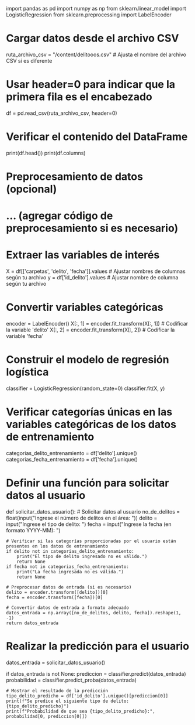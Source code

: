 import pandas as pd
import numpy as np
from sklearn.linear_model import LogisticRegression
from sklearn.preprocessing import LabelEncoder

# Cargar datos desde el archivo CSV
ruta_archivo_csv = "/content/delitooos.csv"  # Ajusta el nombre del archivo CSV si es diferente
# Usar header=0 para indicar que la primera fila es el encabezado
df = pd.read_csv(ruta_archivo_csv, header=0)

# Verificar el contenido del DataFrame
print(df.head())
print(df.columns)

# Preprocesamiento de datos (opcional)
# ... (agregar código de preprocesamiento si es necesario)

# Extraer las variables de interés
X = df[['carpetas', 'delito', 'fecha']].values  # Ajustar nombres de columnas según tu archivo
y = df['id_delito'].values  # Ajustar nombre de columna según tu archivo

# Convertir variables categóricas
encoder = LabelEncoder()
X[:, 1] = encoder.fit_transform(X[:, 1])  # Codificar la variable 'delito'
X[:, 2] = encoder.fit_transform(X[:, 2])  # Codificar la variable 'fecha'

# Construir el modelo de regresión logística
classifier = LogisticRegression(random_state=0)
classifier.fit(X, y)

# Verificar categorías únicas en las variables categóricas de los datos de entrenamiento
categorias_delito_entrenamiento = df['delito'].unique()
categorias_fecha_entrenamiento = df['fecha'].unique()

# Definir una función para solicitar datos al usuario
def solicitar_datos_usuario():
    # Solicitar datos al usuario
    no_de_delitos = float(input("Ingrese el número de delitos en el área: "))
    delito = input("Ingrese el tipo de delito: ")
    fecha = input("Ingrese la fecha (en formato YYYY-MM): ")

    # Verificar si las categorías proporcionadas por el usuario están presentes en los datos de entrenamiento
    if delito not in categorias_delito_entrenamiento:
        print("El tipo de delito ingresado no es válido.")
        return None
    if fecha not in categorias_fecha_entrenamiento:
        print("La fecha ingresada no es válida.")
        return None

    # Preprocesar datos de entrada (si es necesario)
    delito = encoder.transform([delito])[0]
    fecha = encoder.transform([fecha])[0]

    # Convertir datos de entrada a formato adecuado
    datos_entrada = np.array([no_de_delitos, delito, fecha]).reshape(1, -1)
    return datos_entrada

# Realizar la predicción para el usuario
datos_entrada = solicitar_datos_usuario()

if datos_entrada is not None:
    prediccion = classifier.predict(datos_entrada)
    probabilidad = classifier.predict_proba(datos_entrada)

    # Mostrar el resultado de la predicción
    tipo_delito_predicho = df['id_delito'].unique()[prediccion[0]]
    print(f"Se predice el siguiente tipo de delito: {tipo_delito_predicho}")
    print(f"Probabilidad de que sea {tipo_delito_predicho}:", probabilidad[0, prediccion[0]])
